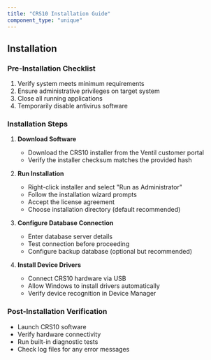 ```yaml
---
title: "CRS10 Installation Guide"
component_type: "unique"
---
```


## Installation

### Pre-Installation Checklist

1. Verify system meets minimum requirements
2. Ensure administrative privileges on target system
3. Close all running applications
4. Temporarily disable antivirus software

### Installation Steps

1. **Download Software**
   - Download the CRS10 installer from the Ventil customer portal
   - Verify the installer checksum matches the provided hash

2. **Run Installation**
   - Right-click installer and select "Run as Administrator"
   - Follow the installation wizard prompts
   - Accept the license agreement
   - Choose installation directory (default recommended)

3. **Configure Database Connection**
   - Enter database server details
   - Test connection before proceeding
   - Configure backup database (optional but recommended)

4. **Install Device Drivers**
   - Connect CRS10 hardware via USB
   - Allow Windows to install drivers automatically
   - Verify device recognition in Device Manager

### Post-Installation Verification

- Launch CRS10 software
- Verify hardware connectivity
- Run built-in diagnostic tests
- Check log files for any error messages